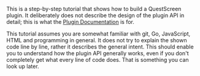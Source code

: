 This is a step-by-step tutorial that shows how to build a QuestScreen plugin.
It deliberately does not describe the design of the plugin API in detail; this is what the [Plugin Documentation](/plugins/documentation/) is for.

This tutorial assumes you are somewhat familiar with git, Go, JavaScript, HTML and programming in general.
It does not try to explain the shown code line by line, rather it describes the general intent.
This should enable you to understand how the plugin API generally works, even if you don't completely get what every line of code does.
That is something you can look up later.
